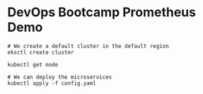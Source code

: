 # DevOps Bootcamp Prometheus Demo

    # We create a default cluster in the default region
    eksctl create cluster

    kubectl get node

    # We can deploy the microservices
    kubectl apply -f config.yaml